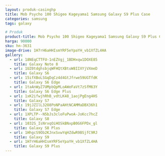 ```yaml
---
layout: produk-casinghp
title: Mob Psycho 100 Shigeo Kageyama1 Samsung Galaxy S9 Plus Case
categories: samsung
tags: galaxy

# Produk
product-title: Mob Psycho 100 Shigeo Kageyama1 Samsung Galaxy S9 Plus Case
harga: 90000
sku: hn-3631
image-drive: 1H7rH6aHHIsmYRF5eYpaYH_vb1XfZL4HA
gallery:
  - url: 18NEqCTTFU-1nEZVgj_1BDHxqw1DOXE85
    title: Galaxy Note 8
  - url: 1UZ0tdghsbjqWFHQtXBtuW8IIXYjVXmeD
    title: Galaxy S6
  - url: 15ifXBoLSGqDqCz4d4GtJfrwe59UGTfdK
    title: Galaxy S6 Edge
  - url: 1taAnWyZ7UMpbQpMLoAWeFaVt7zSfM63Y
    title: Galaxy S6 Edge Plus
  - url: 1xK2ifwjhRhB_vdtLK48_1aojPgEng4HS
    title: Galaxy S7
  - url: 19jJZIlL32O8PoNPaAHtNCAMMaDBX36h1
    title: Galaxy S7 Edge
  - url: 1XPLTP--N5bJs3cloFuPwoA-JoKcc7hcZ
    title: Galaxy S8
  - url: 1032S_IsNrxqOiHOSkBNxpB0G6FPDx_gl
    title: Galaxy S8 Plus
  - url: 1HhgcS9Ob2KJnxSvwYqHZdwR9BSjfC9RJ
    title: Galaxy S9
  - url: 1H7rH6aHHIsmYRF5eYpaYH_vb1XfZL4HA
    title: Galaxy S9 Plus
---
```

